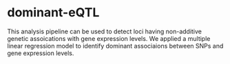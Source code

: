 # dominant-eQTL
This analysis pipeline can be used to detect loci having non-additive genetic assoications with gene expression levels. We applied a multiple linear regression model to identify dominant associaions between SNPs and gene expression levels. 

